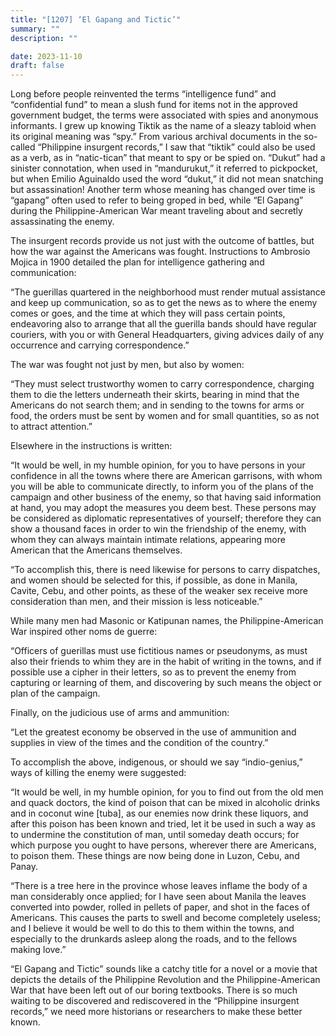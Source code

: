 ```yaml
---
title: "[1207] ‘El Gapang and Tictic’"
summary: ""
description: ""

date: 2023-11-10
draft: false
---
```


Long before people reinvented the terms “intelligence fund” and “confidential fund” to mean a slush fund for items not in the approved government budget, the terms were associated with spies and anonymous informants. I grew up knowing Tiktik as the name of a sleazy tabloid when its original meaning was “spy.” From various archival documents in the so-called “Philippine insurgent records,” I saw that “tiktik” could also be used as a verb, as in “natic-tican” that meant to spy or be spied on. “Dukut” had a sinister connotation, when used in “mandurukut,” it referred to pickpocket, but when Emilio Aguinaldo used the word “dukut,” it did not mean snatching but assassination! Another term whose meaning has changed over time is “gapang” often used to refer to being groped in bed, while “El Gapang” during the Philippine-American War meant traveling about and secretly assassinating the enemy.

The insurgent records provide us not just with the outcome of battles, but how the war against the Americans was fought. Instructions to Ambrosio Mojica in 1900 detailed the plan for intelligence gathering and communication:

“The guerillas quartered in the neighborhood must render mutual assistance and keep up communication, so as to get the news as to where the enemy comes or goes, and the time at which they will pass certain points, endeavoring also to arrange that all the guerilla bands should have regular couriers, with you or with General Headquarters, giving advices daily of any occurrence and carrying correspondence.”

The war was fought not just by men, but also by women:

“They must select trustworthy women to carry correspondence, charging them to die the letters underneath their skirts, bearing in mind that the Americans do not search them; and in sending to the towns for arms or food, the orders must be sent by women and for small quantities, so as not to attract attention.”

Elsewhere in the instructions is written:

“It would be well, in my humble opinion, for you to have persons in your confidence in all the towns where there are American garrisons, with whom you will be able to communicate directly, to inform you of the plans of the campaign and other business of the enemy, so that having said information at hand, you may adopt the measures you deem best. These persons may be considered as diplomatic representatives of yourself; therefore they can show a thousand faces in order to win the friendship of the enemy, with whom they can always maintain intimate relations, appearing more American that the Americans themselves.

“To accomplish this, there is need likewise for persons to carry dispatches, and women should be selected for this, if possible, as done in Manila, Cavite, Cebu, and other points, as these of the weaker sex receive more consideration than men, and their mission is less noticeable.”

While many men had Masonic or Katipunan names, the Philippine-American War inspired other noms de guerre:

“Officers of guerillas must use fictitious names or pseudonyms, as must also their friends to whim they are in the habit of writing in the towns, and if possible use a cipher in their letters, so as to prevent the enemy from capturing or learning of them, and discovering by such means the object or plan of the campaign.

Finally, on the judicious use of arms and ammunition:

“Let the greatest economy be observed in the use of ammunition and supplies in view of the times and the condition of the country.”

To accomplish the above, indigenous, or should we say “indio-genius,” ways of killing the enemy were suggested:

“It would be well, in my humble opinion, for you to find out from the old men and quack doctors, the kind of poison that can be mixed in alcoholic drinks and in coconut wine [tuba], as our enemies now drink these liquors, and after this poison has been known and tried, let it be used in such a way as to undermine the constitution of man, until someday death occurs; for which purpose you ought to have persons, wherever there are Americans, to poison them. These things are now being done in Luzon, Cebu, and Panay.

“There is a tree here in the province whose leaves inflame the body of a man considerably once applied; for I have seen about Manila the leaves converted into powder, rolled in pellets of paper, and shot in the faces of Americans. This causes the parts to swell and become completely useless; and I believe it would be well to do this to them within the towns, and especially to the drunkards asleep along the roads, and to the fellows making love.”

“El Gapang and Tictic” sounds like a catchy title for a novel or a movie that depicts the details of the Philippine Revolution and the Philippine-American War that have been left out of our boring textbooks. There is so much waiting to be discovered and rediscovered in the “Philippine insurgent records,” we need more historians or researchers to make these better known.
